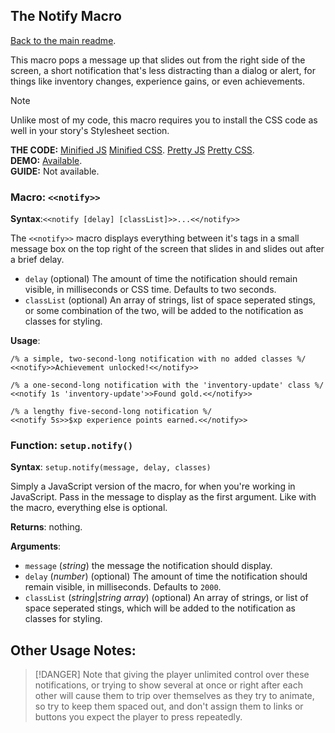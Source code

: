 ## The Notify Macro

[Back to the main readme](./README.md).

This macro pops a message up that slides out from the right side of the screen, a short notification that's less distracting than a dialog or alert, for things like inventory changes, experience gains, or even achievements.

> [!NOTE]
> Unlike most of my code, this macro requires you to install the CSS code as well in your story's Stylesheet section.

**THE CODE:** [Minified JS](https://github.com/ChapelR/custom-macros-for-sugarcube-2/blob/master/scripts/minified/notify.min.js) [Minified CSS](https://github.com/ChapelR/custom-macros-for-sugarcube-2/blob/master/scripts/minified/notify.min.css). [Pretty JS](https://github.com/ChapelR/custom-macros-for-sugarcube-2/blob/master/scripts/notify.js) [Pretty CSS](https://github.com/ChapelR/custom-macros-for-sugarcube-2/blob/master/scripts/notify.css).  
**DEMO:** [Available](http://macros.twinelab.net/demo?macro=notify).  
**GUIDE:** Not available.

### Macro: `<<notify>>`

**Syntax**:`<<notify [delay] [classList]>>...<</notify>>`

The `<<notify>>` macro displays everything between it's tags in a small message box on the top right of the screen that slides in and slides out after a brief delay.

- `delay` (optional) The amount of time the notification should remain visible, in milliseconds or CSS time. Defaults to two seconds.
- `classList` (optional) An array of strings, list of space seperated stings, or some combination of the two, will be added to the notification as classes for styling.

**Usage**:
```
/% a simple, two-second-long notification with no added classes %/
<<notify>>Achievement unlocked!<</notify>>

/% a one-second-long notification with the 'inventory-update' class %/
<<notify 1s 'inventory-update'>>Found gold.<</notify>>

/% a lengthy five-second-long notification %/
<<notify 5s>>$xp experience points earned.<</notify>>
```

### Function: `setup.notify()`

**Syntax**: `setup.notify(message, delay, classes)`

Simply a JavaScript version of the macro, for when you're working in JavaScript. Pass in the message to display as the first argument. Like with the macro, everything else is optional.

**Returns**: nothing.

**Arguments**:
- `message` (*string*) the message the notification should display.
- `delay` (*number*) (optional) The amount of time the notification should remain visible, in milliseconds. Defaults to `2000`.
- `classList` (*string*|*string array*) (optional) An array of strings, or list of space seperated stings, which will be added to the notification as classes for styling.

## Other Usage Notes:

> [!DANGER]
> Note that giving the player unlimited control over these notifications, or trying to show several at once or right after each other will cause them to trip over themselves as they try to animate, so try to keep them spaced out, and don't assign them to links or buttons you expect the player to press repeatedly.